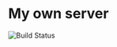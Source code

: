 # My own server  

![Build Status](https://github.com/omdegtyarev/http/actions/workflows/static.yml/badge.svg)  
  
  
